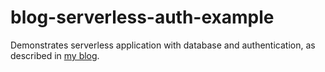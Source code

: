# blog-serverless-auth-example

Demonstrates serverless application with database and authentication, as described in [my blog](https://gamliela.com/blog/a-gentle-introduction-to-serverless-development).
